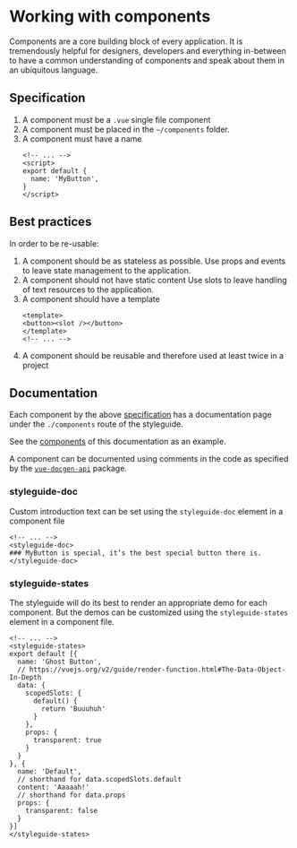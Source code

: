 # Working with components

Components are a core building block of every application.
It is tremendously helpful for designers, developers and everything in-between
to have a common understanding of components and speak about them
in an ubiquitous language.

## Specification

1.  A component must be a `.vue` single file component
2.  A component must be placed in the `~/components` folder.
3.  A component must have a name
    ```vue
    <!-- ... -->
    <script>
    export default {
      name: 'MyButton',
    }
    </script>
    ```

## Best practices

In order to be re-usable:

1.  A component should be as stateless as possible.
    Use props and events to leave state management to the application.
2.  A component should not have static content
    Use slots to leave handling of text resources to the application.
3.  A component should have a template
    ```vue
    <template>
    <button><slot /></button>
    </template>
    <!-- ... -->
    ```
4.  A component should be reusable and therefore used at least twice in a project

## Documentation

Each component by the above [specification](#Specification) has a documentation
page under the `./components` route of the styleguide.

See the [components](~/components) of this documentation as an example.

A component can be documented using comments in the code as specified
by the [`vue-docgen-api`](https://github.com/vue-styleguidist/vue-docgen-api)
package.

### styleguide-doc

Custom introduction text can be set using the `styleguide-doc` element
in a component file

```vue
<!-- ... -->
<styleguide-doc>
### MyButton is special, it’s the best special button there is.
</styleguide-doc>
```

### styleguide-states

The styleguide will do its best to render an appropriate demo
for each component. But the demos can be customized using the
`styleguide-states` element in a component file.

```vue
<!-- ... -->
<styleguide-states>
export default [{
  name: 'Ghost Button',
  // https://vuejs.org/v2/guide/render-function.html#The-Data-Object-In-Depth
  data: {
    scopedSlots: {
      default() {
        return 'Buuuhuh'
      }
    },
    props: {
      transparent: true
    }
  }
}, {
  name: 'Default',
  // shorthand for data.scopedSlots.default
  content: 'Aaaaah!'
  // shorthand for data.props
  props: {
    transparent: false
  }
}]
</styleguide-states>
```
